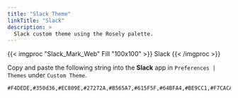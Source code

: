 ```yaml
---
title: "Slack Theme"
linkTitle: "Slack"
description: >
  Slack custom theme using the Rosely palette.
---
```


{{< imgproc "Slack_Mark_Web" Fill "100x100" >}}
Slack
{{< /imgproc >}}

Copy and paste the following string into the **Slack** app in `Preferences | Themes`
under `Custom Theme`. 

```
#F4DEDE,#350d36,#EC809E,#27272A,#B565A7,#615F5F,#64BFA4,#BE9CC1,#F7CACA,#27272A
```
